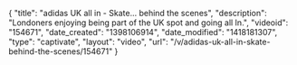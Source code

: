 {
    "title": "adidas UK all in - Skate... behind the scenes",
    "description": "Londoners enjoying being part of the UK spot and going all In.",
    "videoid": "154671",
    "date_created": "1398106914",
    "date_modified": "1418181307",
    "type": "captivate",
    "layout": "video",
    "url": "\/v\/adidas-uk-all-in-skate-behind-the-scenes\/154671"
}
